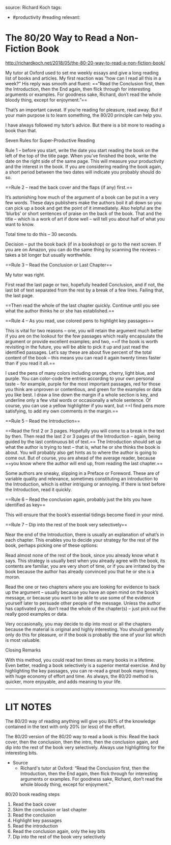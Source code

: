 source: Richard Koch
tags:
- #productivity #reading 
relevant:

# The 80/20 Way to Read a Non-Fiction Book

http://richardkoch.net/2018/05/the-80-20-way-to-read-a-non-fiction-book/

My tutor at Oxford used to set me weekly essays and give a long reading list of books and articles.  My first reaction was “how can I read all this in a week?”  His reply was smooth and fluent: ==“Read the Conclusion first, then the Introduction, then the End again, then flick through for interesting arguments or examples.  For goodness sake, Richard, don’t read the whole bloody thing, except for enjoyment.”==

That’s an important caveat.  If you’re reading for pleasure, read away.  But if your main purpose is to learn something, the 80/20 principle can help you.

I have always followed my tutor’s advice.  But there is a bit more to reading a book than that.

Seven Rules for Super-Productive Reading

Rule 1 – before you start, write the date you start reading the book on the left of the top of the title page.  When you’ve finished the book, write the date on the right side of the same page.  This will measure your productivity and the interest in the book.  If you are considering reading the book again, a short period between the two dates will indicate you probably should do so.

==Rule 2 – read the back cover and the flaps (if any) first.==

It’s astonishing how much of the argument of a book can be put in a very few words.  These days publishers make the authors boil it all down so you can pick up a book and get the point of it immediately.  Also helpful are the ‘blurbs’ or short sentences of praise on the back of the book.  That and the title – which is a work of art if done well – will tell you about half of what you want to know.

Total time to do this – 30 seconds.

Decision – put the book back (if in a bookshop) or go to the next screen.  If you are on Amazon, you can do the same thing by scanning the reviews – takes a bit longer but usually worthwhile.

==Rule 3 – Read the Conclusion or Last Chapter==

My tutor was right.

First read the last page or two, hopefully headed Conclusion, and if not, the last bit of text separated from the rest by a break of a few lines.  Failing that, the last page.

==Then read the whole of the last chapter quickly.  Continue until you see what the author thinks he or she has established.==

==Rule 4 – As you read, use colored pens to highlight key passages==

This is vital for two reasons – one, you will retain the argument much better if you are on the lookout for the few passages which really encapsulate the argument or provide excellent examples; and two, ==if the book is worth revisiting in the future, you will be able to pick it up and just read the identified passages.   Let’s say these are about five percent of the total content of the book – this means you can read it again twenty times faster than if you read it all.==

I used the pens of many colors including orange, cherry, light blue, and purple.  You can color-code the entries according to your own personal taste – for example, purple for the most important passages, red for those you think are unproven or contentious, and green for the examples or data you like best.  I draw a line down the margin if a whole section is key, and underline only a few vital words or occasionally a whole sentence.  Of course, you can use a yellow highlighter if you want, but ==I find pens more satisfying, to add my own comments in the margin.==

==Rule 5 – Read the Introduction==

==Read the first 2 or 3 pages.  Hopefully you will come to a break in the text by then.  Then read the last 2 or 3 pages of the Introduction – again, being guided by the last continuous bit of text.==  The Introduction should set up what the author is trying to test – that is, what he or she thinks the book is about.  You will probably also get hints as to where the author is going to come out.  But of course, you are ahead of the average reader, because ==you know where the author will end up, from reading the last chapter.==

Some authors are sneaky, slipping in a Preface or Foreword.  These are of variable quality and relevance, sometimes constituting an introduction to the Introduction, which is either intriguing or annoying.  If there is text before the Introduction, read it quickly.

==Rule 6 – Read the conclusion again, probably just the bits you have identified as key==

This will ensure that the book’s essential tidings become fixed in your mind.

==Rule 7 – Dip into the rest of the book very selectively==

Near the end of the Introduction, there is usually an explanation of what’s in each chapter.  This enables you to decide your strategy for the rest of the book, perhaps picking one of these options:

Read almost none of the rest of the book, since you already know what it says. This strategy is usually best when you already agree with the book, its contents are familiar, you are very short of time, or if you are irritated by the book because the author has already convinced you that he or she is a moron.

Read the one or two chapters where you are looking for evidence to back up the argument – usually because you have an open mind on the book’s message, or because you want to be able to use some of the evidence yourself later to persuade other people of the message. Unless the author has captivated you, don’t read the whole of the chapter(s) – just pick out the really good examples or data.

Very occasionally, you may decide to dip into most or all the chapters because the material is original and highly interesting. You should generally only do this for pleasure, or if the book is probably the one of your list which is most valuable.

Closing Remarks

With this method, you could read ten times as many books in a lifetime.  Even better, reading a book selectively is a superior mental exercise.  And by highlighting the key passages, you can re-read a great book many times, with huge economy of effort and time.  As always, the 80/20 method is quicker, more enjoyable, and adds meaning to your life.

---

# LIT NOTES

The 80/20 way of reading anything will give you 80% of the knowledge contained in the text with only 20% (or less) of the effort.

The 80/20 version of the 80/20 way to read a book is this: Read the back cover, then the conclusion, then the intro, then the conclusion again, and dip into the rest of the book very selectively. Always use highlighting for the interesting bits.
- Source
	- Richard's tutor at Oxford: “Read the Conclusion first, then the Introduction, then the End again, then flick through for interesting arguments or examples.  For goodness sake, Richard, don’t read the whole bloody thing, except for enjoyment.”

80/20 book reading steps
1. Read the back cover
2. Skim the conclusion or last chapter
3. Read the conclusion
4. Highlight key passages
5. Read the introduction
6. Read the conclusion again, only the key bits
7. Dip into the rest of the book very selectively